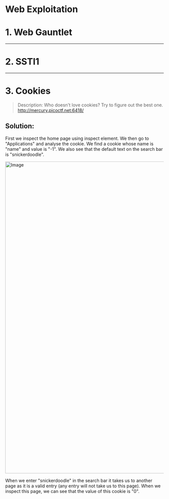 # Web Exploitation

# 1. Web Gauntlet 

***

# 2. SSTI1

***

# 3. Cookies
> Description: Who doesn't love cookies? Try to figure out the best one. http://mercury.picoctf.net:6418/
## Solution:
First we inspect the home page using inspect element. We then go to "Applications" and analyse the cookie. We find a cookie whose name is "name" and value is "-1".
We also see that the default text on the search bar is "snickerdoodle".

<img width="1919" height="989" alt="Image" src="https://github.com/user-attachments/assets/66f9cf83-ccd0-4bc2-99db-63c7de468bf5" />

When we enter "snickerdoodle" in the search bar it takes us to another page as it is a valid entry (any entry will not take us to this page). When we inspect this page, we can see that the value of this cookie is "0".


